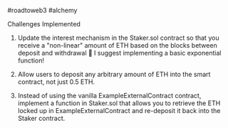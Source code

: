 #roadtoweb3 #alchemy

Challenges Implemented

1. Update the interest mechanism in the Staker.sol contract so that you receive a "non-linear" amount of ETH based on the blocks between deposit and withdrawal
📘
I suggest implementing a basic exponential function!

2. Allow users to deposit any arbitrary amount of ETH into the smart contract, not just 0.5 ETH.

3. Instead of using the vanilla ExampleExternalContract contract, implement a function in Staker.sol that allows you to retrieve the ETH locked up in ExampleExternalContract and re-deposit it back into the Staker contract.
